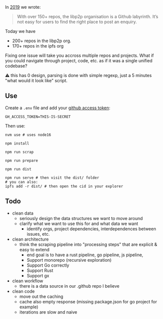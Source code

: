 In [2019](https://discuss.libp2p.io/t/forums-discuss-libp2p-io-operation-protocol/69) we wrote:

> With over 150+ repos, the libp2p organisation is a Github labyrinth. It’s not easy for users to find the right place to post an enquiry.

Today we have

- 200+ repos in the libp2p org.
- 170+ repos in the ipfs org

Fixing one issue will take you accross multiple repos and projects. What if you could navigate through project, code, etc. as if it was a single unified codebase?

:warning: this has 0 design, parsing is done with simple regexp, just a 5 minutes "what would it look like" script.

## Use

Create a `.env` file and add your [github access token](https://github.com/settings/tokens):

```
GH_ACCESS_TOKEN=THIS-IS-SECRET
```

Then use:

```
nvm use # uses node16

npm install

npm run scrap

npm run prepare

npm run dist

npm run serve # then visit the dist/ folder
# you can also:
ipfs add -r dist/ # then open the cid in your explorer
```

## Todo

- clean data
  - seriously design the data structures we want to move around
  - clarify what we want to use this for and what data we want
    - identify orgs, project dependencies, interdependences between issues, etc.
- clean architecture
  - think the scraping pipeline into "processing steps" that are explicit & easy to extend
    - end goal is to have a rust pipeline, go pipeline, js pipeline,
    - Support monorepo (recursive exploration)
    - Support Go correctly
    - Support Rust
    - Support gx
- clean workflow
  - there is a data source in our .github repo I believe
- clean code
  - move out the caching
  - cache also empty response (missing package.json for go project for example)
  - iterations are slow and naive
